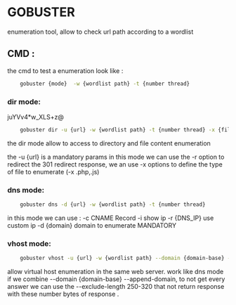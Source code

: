# GOBUSTER

enumeration tool, allow to check url path according to a wordlist

## CMD :

the cmd to test a enumeration look like :

```bash
	gobuster {mode}  -w {wordlist path} -t {number thread}
```

### dir mode:
juYVv4*w_XLS+z@
```bash
	gobuster dir -u {url} -w {wordlist path} -t {number thread} -x {file ext1,file ext2, ...}
```

the dir mode allow to access to directory and file content enumeration

the -u {url} is a mandatory params
in this mode we can use the -r option to redirect the 301 redirect response,
we an use -x options to define the type of file to enumerate (-x .php,.js)

### dns mode:

```bash
	gobuster dns -d {url} -w {wordlist path} -t {number thread}
```

in this mode we can use :
-c CNAME Record
-i show ip
-r {DNS_IP} use custom ip
-d {domain} domain to enumerate MANDATORY

### vhost mode:

```bash
	gobuster vhost -u {url} -w {wordlist path} --domain {domain-base} --append-domain --exclude-length 250-320
```

allow virtual host enumeration in the same web server.
work like dns mode if we combine --domain {domain-base} --append-domain, to not get every answer we can use the --exclude-length 250-320 that not return response with these number bytes of response .
